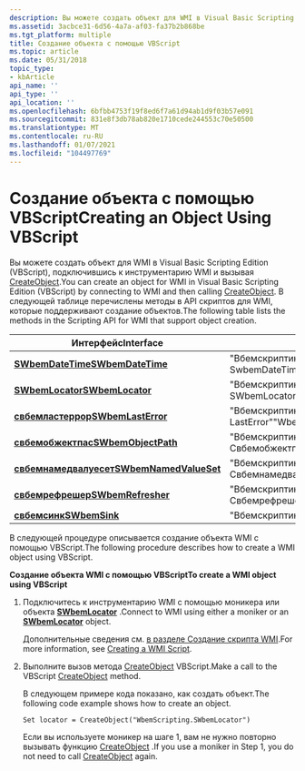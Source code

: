 ```yaml
---
description: Вы можете создать объект для WMI в Visual Basic Scripting Edition (VBScript), подключившись к инструментарию WMI и вызывая CreateObject. В следующей таблице перечислены методы в API скриптов для WMI, которые поддерживают создание объектов.
ms.assetid: 3acbce31-6d56-4a7a-af03-fa37b2b868be
ms.tgt_platform: multiple
title: Создание объекта с помощью VBScript
ms.topic: article
ms.date: 05/31/2018
topic_type:
- kbArticle
api_name: ''
api_type: ''
api_location: ''
ms.openlocfilehash: 6bfbb4753f19f8ed6f7a61d94ab1d9f03b57e091
ms.sourcegitcommit: 831e8f3db78ab820e1710cede244553c70e50500
ms.translationtype: MT
ms.contentlocale: ru-RU
ms.lasthandoff: 01/07/2021
ms.locfileid: "104497769"
---
```

# <a name="creating-an-object-using-vbscript"></a><span data-ttu-id="8aee3-104">Создание объекта с помощью VBScript</span><span class="sxs-lookup"><span data-stu-id="8aee3-104">Creating an Object Using VBScript</span></span>

<span data-ttu-id="8aee3-105">Вы можете создать объект для WMI в Visual Basic Scripting Edition (VBScript), подключившись к инструментарию WMI и вызывая [CreateObject](/previous-versions//xzysf6hc(v=vs.85)).</span><span class="sxs-lookup"><span data-stu-id="8aee3-105">You can create an object for WMI in Visual Basic Scripting Edition (VBScript) by connecting to WMI and then calling [CreateObject](/previous-versions//xzysf6hc(v=vs.85)).</span></span> <span data-ttu-id="8aee3-106">В следующей таблице перечислены методы в API скриптов для WMI, которые поддерживают создание объектов.</span><span class="sxs-lookup"><span data-stu-id="8aee3-106">The following table lists the methods in the Scripting API for WMI that support object creation.</span></span>



| <span data-ttu-id="8aee3-107">Интерфейс</span><span class="sxs-lookup"><span data-stu-id="8aee3-107">Interface</span></span>                                        | <span data-ttu-id="8aee3-108">ProgID:</span><span class="sxs-lookup"><span data-stu-id="8aee3-108">ProgID</span></span>                             |
|--------------------------------------------------|------------------------------------|
| [<span data-ttu-id="8aee3-109">**SWbemDateTime**</span><span class="sxs-lookup"><span data-stu-id="8aee3-109">**SWbemDateTime**</span></span>](swbemdatetime.md)           | <span data-ttu-id="8aee3-110">"Вбемскриптинг. SwbemDateTime"</span><span class="sxs-lookup"><span data-stu-id="8aee3-110">"WbemScripting.SwbemDateTime"</span></span>      |
| [<span data-ttu-id="8aee3-111">**SWbemLocator**</span><span class="sxs-lookup"><span data-stu-id="8aee3-111">**SWbemLocator**</span></span>](swbemlocator.md)             | <span data-ttu-id="8aee3-112">"Вбемскриптинг. SWbemLocator"</span><span class="sxs-lookup"><span data-stu-id="8aee3-112">"WbemScripting.SWbemLocator"</span></span>       |
| [<span data-ttu-id="8aee3-113">**свбемластеррор**</span><span class="sxs-lookup"><span data-stu-id="8aee3-113">**SWbemLastError**</span></span>](swbemlasterror.md)         | <span data-ttu-id="8aee3-114">"Вбемскриптинг. SWbem. LastError"</span><span class="sxs-lookup"><span data-stu-id="8aee3-114">"WbemScripting.SWbem.LastError"</span></span>    |
| [<span data-ttu-id="8aee3-115">**свбемобжектпас**</span><span class="sxs-lookup"><span data-stu-id="8aee3-115">**SWbemObjectPath**</span></span>](swbemobjectpath.md)       | <span data-ttu-id="8aee3-116">"Вбемскриптинг. Свбемобжектпас"</span><span class="sxs-lookup"><span data-stu-id="8aee3-116">"WbemScripting.SWbemObjectPath"</span></span>    |
| [<span data-ttu-id="8aee3-117">**свбемнамедвалуесет**</span><span class="sxs-lookup"><span data-stu-id="8aee3-117">**SWbemNamedValueSet**</span></span>](swbemnamedvalueset.md) | <span data-ttu-id="8aee3-118">"Вбемскриптинг. Свбемнамедвалуесет"</span><span class="sxs-lookup"><span data-stu-id="8aee3-118">"WbemScripting.SWbemNamedValueSet"</span></span> |
| [<span data-ttu-id="8aee3-119">**свбемрефрешер**</span><span class="sxs-lookup"><span data-stu-id="8aee3-119">**SWbemRefresher**</span></span>](swbemrefresher.md)         | <span data-ttu-id="8aee3-120">"Вбемскриптинг. Свбемрефрешер"</span><span class="sxs-lookup"><span data-stu-id="8aee3-120">"WbemScripting.SWbemRefresher"</span></span>     |
| [<span data-ttu-id="8aee3-121">**свбемсинк**</span><span class="sxs-lookup"><span data-stu-id="8aee3-121">**SWbemSink**</span></span>](swbemsink.md)                   | <span data-ttu-id="8aee3-122">"Вбемскриптинг. Свбемсинк"</span><span class="sxs-lookup"><span data-stu-id="8aee3-122">"WbemScripting.SWbemSink"</span></span>          |



 

<span data-ttu-id="8aee3-123">В следующей процедуре описывается создание объекта WMI с помощью VBScript.</span><span class="sxs-lookup"><span data-stu-id="8aee3-123">The following procedure describes how to create a WMI object using VBScript.</span></span>

<span data-ttu-id="8aee3-124">**Создание объекта WMI с помощью VBScript**</span><span class="sxs-lookup"><span data-stu-id="8aee3-124">**To create a WMI object using VBScript**</span></span>

1.  <span data-ttu-id="8aee3-125">Подключитесь к инструментарию WMI с помощью моникера или объекта [**SWbemLocator**](swbemlocator.md) .</span><span class="sxs-lookup"><span data-stu-id="8aee3-125">Connect to WMI using either a moniker or an [**SWbemLocator**](swbemlocator.md) object.</span></span>

    <span data-ttu-id="8aee3-126">Дополнительные сведения см. [в разделе Создание скрипта WMI](creating-a-wmi-script.md).</span><span class="sxs-lookup"><span data-stu-id="8aee3-126">For more information, see [Creating a WMI Script](creating-a-wmi-script.md).</span></span>

2.  <span data-ttu-id="8aee3-127">Выполните вызов метода [CreateObject](/previous-versions//xzysf6hc(v=vs.85)) VBScript.</span><span class="sxs-lookup"><span data-stu-id="8aee3-127">Make a call to the VBScript [CreateObject](/previous-versions//xzysf6hc(v=vs.85)) method.</span></span>

    <span data-ttu-id="8aee3-128">В следующем примере кода показано, как создать объект.</span><span class="sxs-lookup"><span data-stu-id="8aee3-128">The following code example shows how to create an object.</span></span>

    ```VB
    Set locator = CreateObject("WbemScripting.SWbemLocator")
    ```

    

    <span data-ttu-id="8aee3-129">Если вы используете моникер на шаге 1, вам не нужно повторно вызывать функцию [CreateObject](/previous-versions//xzysf6hc(v=vs.85)) .</span><span class="sxs-lookup"><span data-stu-id="8aee3-129">If you use a moniker in Step 1, you do not need to call [CreateObject](/previous-versions//xzysf6hc(v=vs.85)) again.</span></span>

 

 
